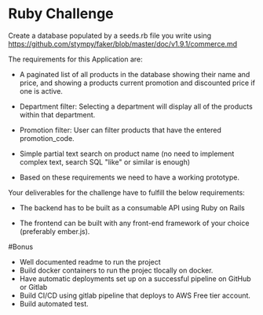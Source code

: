 # Ruby Challenge

Create a database populated by a seeds.rb file you write using https://github.com/stympy/faker/blob/master/doc/v1.9.1/commerce.md

The requirements for this Application are:

- A paginated list of all products in the database showing their name and price, and showing a products current promotion and discounted price if one is active.

- Department filter: Selecting a department will display all of the products within that department.

- Promotion filter: User can filter products that have the entered promotion_code.

- Simple partial text search on product name (no need to implement complex text, search SQL "like" or similar is enough)

- Based on these requirements we need to have a working prototype.

Your deliverables for the challenge have to fulfill the below requirements:

- The backend has to be built as a consumable API using Ruby on Rails

- The frontend can be built with any front-end framework of your choice (preferably ember.js).

#Bonus

- Well documented readme to run the project
- Build docker containers to run the projec tlocally on docker.
- Have automatic deployments set up on a successful pipeline on GitHub or Gitlab
- Build CI/CD using gitlab pipeline that deploys to AWS Free tier account. 
- Build automated test.